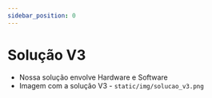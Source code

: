 ```yaml
---
sidebar_position: 0
---
```


# Solução V3
- Nossa solução envolve Hardware e Software
- Imagem com a solução V3 - `static/img/solucao_v3.png`
